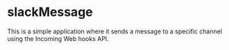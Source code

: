 # slackMessage


This is a simple application where it sends a message to a specific channel using the Incoming Web hooks API.


